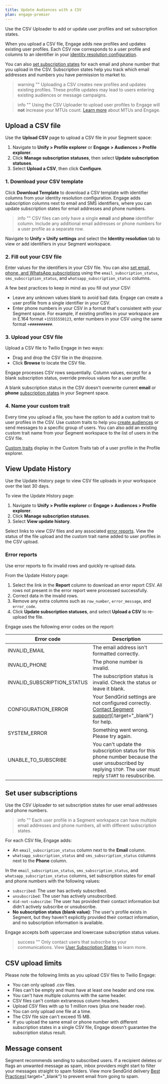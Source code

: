 ```yaml
---
title: Update Audiences with a CSV
plan: engage-premier
---
```

Use the CSV Uploader to add or update user profiles and set subscription states.

When you upload a CSV file, Engage adds new profiles and updates existing user profiles. Each CSV row corresponds to a user profile and columns to an identifier in your [identity resolution configuration](/docs/unify/identity-resolution/identity-resolution-settings/).

You can also [set subscription states](#set-user-subscriptions) for each email and phone number that you upload in the CSV. Subscription states help you track which email addresses and numbers you have permission to market to.

> warning ""
> Uploading a CSV creates new profiles and updates existing profiles. These profile updates may lead to users entering existing audiences or message campaigns.

> info ""
> Using the CSV Uploader to upload user profiles to Engage will **not** increase your MTUs count. [Learn more](/docs/guides/usage-and-billing/mtus-and-throughput/#mtus-and-engage) about MTUs and Engage.


## Upload a CSV file

Use the **Upload CSV** page to upload a CSV file in your Segment space:
1. Navigate to **Unify > Profile explorer** or **Engage > Audiences > Profile explorer**.
2. Click **Manage subscription statuses**, then select **Update subscription statuses**.
3. Select **Upload a CSV**, then click **Configure**.

### 1. Download your CSV template

Click **Download Template** to download a CSV template with identifier columns from your identity resolution configuration. Engage adds subscription columns next to email and SMS identifiers, where you can update subscription states for email addresses and phone numbers.

> info ""
> CSV files can only have a single **email** and **phone** identifier column. Include any additional email addresses or phone numbers for a user profile as a separate row.

Navigate to **Unify > Unify settings** and select the **Identity resolution** tab to view or add identifiers in your Segment workspace.

### 2. Fill out your CSV file

Enter values for the identifiers in your CSV file. You can also [set email, phone, and WhatsApp subscriptions](#set-user-subscriptions) using the `email_subscription_status`, `sms_subscription_status`, and `whatsapp_subscription_status` columns.

A few best practices to keep in mind as you fill out your CSV:

- Leave any unknown values blank to avoid bad data. Engage can create a user profile from a single identifier in your CSV.
- Enter phone numbers in your CSV in a format that's consistent with your Segment space. For example, if existing profiles in your workspace are in E.164 format `+15555550123`, enter numbers in your CSV using the same format `+##########`.


### 3. Upload your CSV file

Upload a CSV file to Twilio Engage in two ways:
- Drag and drop the CSV file in the dropzone.
- Click **Browse** to locate the CSV file.

Engage processes CSV rows sequentially. Column values, except for a blank subscription status, override previous values for a user profile.

A blank subscription status in the CSV doesn't overwrite current **email** or **phone** [subscription states](/docs/engage/user-subscriptions/subscription-states/) in your Segment space.

### 4. Name your custom trait

Every time you upload a file, you have the option to add a custom trait to user profiles in the CSV. Use custom traits to help you [create audiences](/docs/engage/audiences/#building-an-audience) or send messages to a specific group of users. You can also add an existing custom trait name from your Segment workspace to the list of users in the CSV file.

[Custom traits](/docs/unify/traits/custom-traits/) display in the Custom Traits tab of a user profile in the Profile explorer. 

## View Update History

Use the Update History page to view CSV file uploads in your workspace over the last 30 days.

To view the Update History page:

1. Navigate to **Unify > Profile explorer** or **Engage > Audiences > Profile explorer**.
2. Click **Manage subscription statuses**.
3. Select **View update history**.

Select links to view CSV files and any associated [error reports](#error-reports). View the status of the file upload and the custom trait name added to user profiles in the CSV upload.

### Error reports

Use error reports to fix invalid rows and quickly re-upload data.

From the Update History page:

1. Select the link in the **Report** column to download an error report CSV. All rows not present in the error report were processed successfully.
2. Correct data in the invalid rows.
3. Remove any extra columns such as `row_number`, `error_message`, and `error_code`.
3. Click **Update subscription statuses**, and select **Upload a CSV** to re-upload the file.

Engage uses the following error codes on the report:

|Error code                        | Description                                         |
|----------------------------------|-----------------------------------------------------|
|INVALID_EMAIL                 | The email address isn't formatted correctly.        |
|INVALID_PHONE                 | The phone number is invalid.                        |
|INVALID_SUBSCRIPTION_STATUS   | The subscription status is invalid. Check the status or leave it blank.   |
|CONFIGURATION_ERROR          | Your SendGrid settings are not configured correctly. [Contact Segment support](https://app.segment.com/workspaces?contact=1){:target="_blank"} for help. |
|SYSTEM_ERROR                  | Something went wrong. Please try again.             |
|UNABLE_TO_SUBSCRIBE           | You can't update the subscription status for this phone number because the user unsubscribed by replying `STOP`. The user must reply `START` to resubscribe.                             |


## Set user subscriptions

Use the CSV Uploader to set subscription states for user email addresses and phone numbers.

> info ""
> Each user profile in a Segment workspace can have multiple email addresses and phone numbers, all with different subscription states.

For each CSV file, Engage adds:
- An `email_subscription_status` column next to the **Email** column.
- `whatsapp_subscription_status` and `sms_subscription_status` columns next to the **Phone** column.

In the `email_subscription_status`, `sms_subscription_status`, and `whatsapp_subscription_status` columns, set subscription states for email and phone numbers with the following values:

- `subscribed`: The user has actively subscribed.
- `unsubscribed`: The user has actively unsubscribed.
- `did-not-subscribe`: The user has provided their contact information but didn't actively subscribe or unsubscribe.
- **No subscription status (blank value)**: The user's profile exists in Segment, but they haven't explicitly provided their contact information, and no subscription information is available.

Engage accepts both uppercase and lowercase subscription status values.

> success ""
> Only contact users that subscribe to your communications. View [User Subscription States](/docs/engage/user-subscriptions/subscription-states/) to learn more.

## CSV upload limits

Please note the following limits as you upload CSV files to Twilio Engage:
- You can only upload .csv files.
- Files can't be empty and must have at least one header and one row.
- You can't have multiple columns with the same header.
- CSV files can't contain extraneous column headers.
- Upload CSV files with up to 1 million rows (plus one header row).
- You can only upload one file at a time.
- The CSV file size can't exceed 15 MB.
- If you upload the same email or phone number with different subscription states in a single CSV file, Engage doesn't guarantee the subscription status result.

## Message consent

Segment recommends sending to subscribed users. If a recipient deletes or flags an unwanted message as spam, inbox providers might start to filter your messages straight to spam folders. View more SendGrid delivery [Best Practices](https://sendgrid.com/blog/why-are-my-emails-going-to-spam/){:target="_blank"} to prevent email from going to spam.
